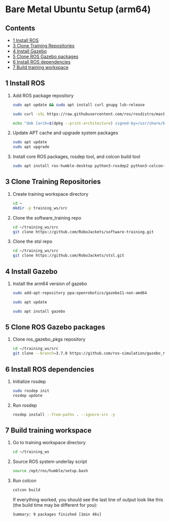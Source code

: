 # Bare Metal Ubuntu Setup (arm64)

<!-- START doctoc generated TOC please keep comment here to allow auto update -->
<!-- DON'T EDIT THIS SECTION, INSTEAD RE-RUN doctoc TO UPDATE -->
## Contents

- [1 Install ROS](#1-install-ros)
- [3 Clone Training Repositories](#3-clone-training-repositories)
- [4 Install Gazebo](#4-install-gazebo)
- [5 Clone ROS Gazebo packages](#5-clone-ros-gazebo-packages)
- [6 Install ROS dependencies](#6-install-ros-dependencies)
- [7 Build training workspace](#7-build-training-workspace)

<!-- END doctoc generated TOC please keep comment here to allow auto update -->

## 1 Install ROS

1. Add ROS package repository

   ```bash
   sudo apt update && sudo apt install curl gnupg lsb-release

   sudo curl -sSL https://raw.githubusercontent.com/ros/rosdistro/master/ros.key -o /usr/share/keyrings/ros-archive-keyring.gpg
   
   echo "deb [arch=$(dpkg --print-architecture) signed-by=/usr/share/keyrings/ros-archive-keyring.gpg] http://packages.ros.org/ros2/ubuntu $(source /etc/os-release && echo $UBUNTU_CODENAME) main" | sudo tee /etc/apt/sources.list.d/ros2.list > /dev/null
   ```

1. Update APT cache and upgrade system packages

   ```bash
   sudo apt update
   sudo apt upgrade
   ```

1. Install core ROS packages, rosdep tool, and colcon build tool

   ```bash
   sudo apt install ros-humble-desktop python3-rosdep2 python3-colcon-common-extensions
   ```

## 3 Clone Training Repositories

1. Create training workspace directory

   ```bash
   cd ~
   mkdir -p training_ws/src
   ```

1. Clone the software_training repo

   ```bash
   cd ~/training_ws/src
   git clone https://github.com/RoboJackets/software-training.git
   ````

1. Clone the stsl repo

   ```bash
   cd ~/training_ws/src
   git clone https://github.com/RoboJackets/stsl.git
   ```

## 4 Install Gazebo

1. Install the arm64 version of gazebo

   ```bash
   sudo add-apt-repository ppa:openrobotics/gazebo11-non-amd64

   sudo apt update

   sudo apt install gazebo
   ```

## 5 Clone ROS Gazebo packages

1. Clone ros_gazebo_pkgs repository

   ```bash
   cd ~/training_ws/src
   git clone --branch=3.7.0 https://github.com/ros-simulation/gazebo_ros_pkgs.git
   ```

## 6 Install ROS dependencies

1. Initialize rosdep

   ```bash
   sudo rosdep init
   rosdep update
   ```

1. Run rosdep

   ```bash
   rosdep install --from-paths . --ignore-src -y
   ```

## 7 Build training workspace

1. Go to training workspace directory

   ```bash
   cd ~/training_ws
   ```

1. Source ROS system underlay script

   ```bash
   source /opt/ros/humble/setup.bash
   ```

1. Run colcon

   ```bash
   colcon build
   ```

   If everything worked, you should see the last line of output look like this (the build time may be different for you):

   ```bash
   Summary: 9 packages finished [1min 46s]
   ```